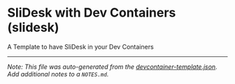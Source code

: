 
# SliDesk with Dev Containers (slidesk)

A Template to have SliDesk in your Dev Containers





---

_Note: This file was auto-generated from the [devcontainer-template.json](https://github.com/philippart-s/template-slidesk/blob/main/src/slidesk/devcontainer-template.json).  Add additional notes to a `NOTES.md`._
